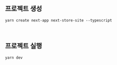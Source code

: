 ## 프로젝트 생성

```
yarn create next-app next-store-site --typescript
```

<br />

## 프로젝트 실행

```
yarn dev
```
